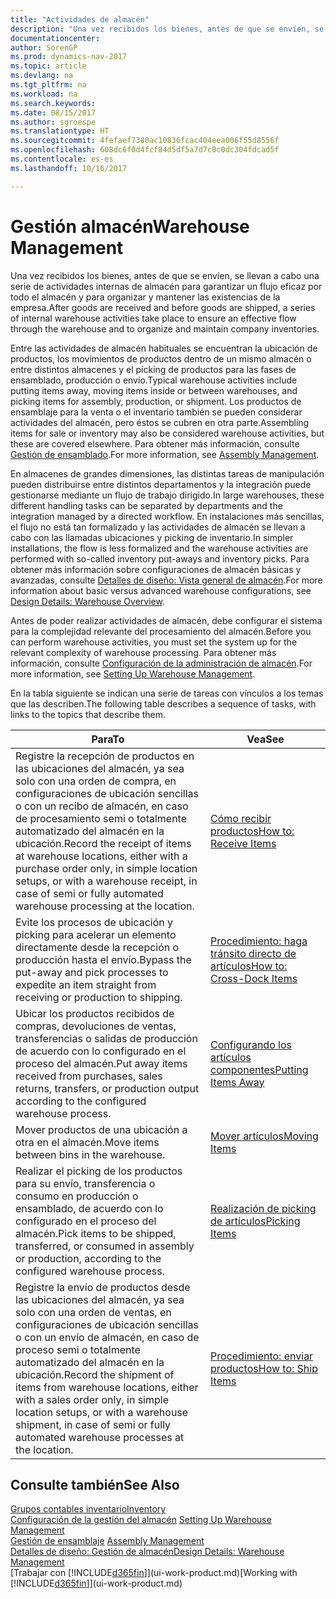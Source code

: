 ```yaml
---
title: "Actividades de almacén"
description: "Una vez recibidos los bienes, antes de que se envíen, se llevan a cabo una serie de actividades internas de almacén para garantizar un flujo eficaz por todo el almacén y para organizar y mantener las existencias de la empresa."
documentationcenter: 
author: SorenGP
ms.prod: dynamics-nav-2017
ms.topic: article
ms.devlang: na
ms.tgt_pltfrm: na
ms.workload: na
ms.search.keywords: 
ms.date: 08/15/2017
ms.author: sgroespe
ms.translationtype: HT
ms.sourcegitcommit: 4fefaef7380ac10836fcac404eea006f55d8556f
ms.openlocfilehash: 608dc6f0d4fcf84d5df5a7d7c0c0dc304fdcad5f
ms.contentlocale: es-es
ms.lasthandoff: 10/16/2017

---
```

# <a name="warehouse-management"></a><span data-ttu-id="32c0d-103">Gestión almacén</span><span class="sxs-lookup"><span data-stu-id="32c0d-103">Warehouse Management</span></span>
<span data-ttu-id="32c0d-104">Una vez recibidos los bienes, antes de que se envíen, se llevan a cabo una serie de actividades internas de almacén para garantizar un flujo eficaz por todo el almacén y para organizar y mantener las existencias de la empresa.</span><span class="sxs-lookup"><span data-stu-id="32c0d-104">After goods are received and before goods are shipped, a series of internal warehouse activities take place to ensure an effective flow through the warehouse and to organize and maintain company inventories.</span></span>

<span data-ttu-id="32c0d-105">Entre las actividades de almacén habituales se encuentran la ubicación de productos, los movimientos de productos dentro de un mismo almacén o entre distintos almacenes y el picking de productos para las fases de ensamblado, producción o envío.</span><span class="sxs-lookup"><span data-stu-id="32c0d-105">Typical warehouse activities include putting items away, moving items inside or between warehouses, and picking items for assembly, production, or shipment.</span></span> <span data-ttu-id="32c0d-106">Los productos de ensamblaje para la venta o el inventario también se pueden considerar actividades del almacén, pero éstos se cubren en otra parte.</span><span class="sxs-lookup"><span data-stu-id="32c0d-106">Assembling items for sale or inventory may also be considered warehouse activities, but these are covered elsewhere.</span></span> <span data-ttu-id="32c0d-107">Para obtener más información, consulte [Gestión de ensamblado](assembly-assemble-items.md).</span><span class="sxs-lookup"><span data-stu-id="32c0d-107">For more information, see [Assembly Management](assembly-assemble-items.md).</span></span>  

<span data-ttu-id="32c0d-108">En almacenes de grandes dimensiones, las distintas tareas de manipulación pueden distribuirse entre distintos departamentos y la integración puede gestionarse mediante un flujo de trabajo dirigido.</span><span class="sxs-lookup"><span data-stu-id="32c0d-108">In large warehouses, these different handling tasks can be separated by departments and the integration managed by a directed workflow.</span></span> <span data-ttu-id="32c0d-109">En instalaciones más sencillas, el flujo no está tan formalizado y las actividades de almacén se llevan a cabo con las llamadas ubicaciones y picking de inventario.</span><span class="sxs-lookup"><span data-stu-id="32c0d-109">In simpler installations, the flow is less formalized and the warehouse activities are performed with so-called inventory put-aways and inventory picks.</span></span> <span data-ttu-id="32c0d-110">Para obtener más información sobre configuraciones de almacén básicas y avanzadas, consulte [Detalles de diseño: Vista general de almacén](design-details-warehouse-overview.md).</span><span class="sxs-lookup"><span data-stu-id="32c0d-110">For more information about basic versus advanced warehouse configurations, see [Design Details: Warehouse Overview](design-details-warehouse-overview.md).</span></span>

<span data-ttu-id="32c0d-111">Antes de poder realizar actividades de almacén, debe configurar el sistema para la complejidad relevante del procesamiento del almacén.</span><span class="sxs-lookup"><span data-stu-id="32c0d-111">Before you can perform warehouse activities, you must set the system up for the relevant complexity of warehouse processing.</span></span> <span data-ttu-id="32c0d-112">Para obtener más información, consulte [Configuración de la administración de almacén](warehouse-setup-warehouse.md).</span><span class="sxs-lookup"><span data-stu-id="32c0d-112">For more information, see [Setting Up Warehouse Management](warehouse-setup-warehouse.md).</span></span>

 <span data-ttu-id="32c0d-113">En la tabla siguiente se indican una serie de tareas con vínculos a los temas que las describen.</span><span class="sxs-lookup"><span data-stu-id="32c0d-113">The following table describes a sequence of tasks, with links to the topics that describe them.</span></span>   

|<span data-ttu-id="32c0d-114">**Para**</span><span class="sxs-lookup"><span data-stu-id="32c0d-114">**To**</span></span>|<span data-ttu-id="32c0d-115">**Vea**</span><span class="sxs-lookup"><span data-stu-id="32c0d-115">**See**</span></span>|  
|------------|-------------|  
|<span data-ttu-id="32c0d-116">Registre la recepción de productos en las ubicaciones del almacén, ya sea solo con una orden de compra, en configuraciones de ubicación sencillas o con un recibo de almacén, en caso de procesamiento semi o totalmente automatizado del almacén en la ubicación.</span><span class="sxs-lookup"><span data-stu-id="32c0d-116">Record the receipt of items at warehouse locations, either with a purchase order only, in simple location setups, or with a warehouse receipt, in case of semi or fully automated warehouse processing at the location.</span></span>|[<span data-ttu-id="32c0d-117">Cómo recibir productos</span><span class="sxs-lookup"><span data-stu-id="32c0d-117">How to: Receive Items</span></span>](warehouse-how-receive-items.md)|
|<span data-ttu-id="32c0d-118">Evite los procesos de ubicación y picking para acelerar un elemento directamente desde la recepción o producción hasta el envío.</span><span class="sxs-lookup"><span data-stu-id="32c0d-118">Bypass the put-away and pick processes to expedite an item straight from receiving or production to shipping.</span></span>|[<span data-ttu-id="32c0d-119">Procedimiento: haga tránsito directo de artículos</span><span class="sxs-lookup"><span data-stu-id="32c0d-119">How to: Cross-Dock Items</span></span>](warehouse-how-to-cross-dock-items.md)|    
|<span data-ttu-id="32c0d-120">Ubicar los productos recibidos de compras, devoluciones de ventas, transferencias o salidas de producción de acuerdo con lo configurado en el proceso del almacén.</span><span class="sxs-lookup"><span data-stu-id="32c0d-120">Put away items received from purchases, sales returns, transfers, or production output according to the configured warehouse process.</span></span>|[<span data-ttu-id="32c0d-121">Configurando los artículos componentes</span><span class="sxs-lookup"><span data-stu-id="32c0d-121">Putting Items Away</span></span>](warehouse-put-away-items.md)|
|<span data-ttu-id="32c0d-122">Mover productos de una ubicación a otra en el almacén.</span><span class="sxs-lookup"><span data-stu-id="32c0d-122">Move items between bins in the warehouse.</span></span>|[<span data-ttu-id="32c0d-123">Mover artículos</span><span class="sxs-lookup"><span data-stu-id="32c0d-123">Moving Items</span></span>](warehouse-move-items.md)|
|<span data-ttu-id="32c0d-124">Realizar el picking de los productos para su envío, transferencia o consumo en producción o ensamblado, de acuerdo con lo configurado en el proceso del almacén.</span><span class="sxs-lookup"><span data-stu-id="32c0d-124">Pick items to be shipped, transferred, or consumed in assembly or production, according to the configured warehouse process.</span></span>|[<span data-ttu-id="32c0d-125">Realización de picking de artículos</span><span class="sxs-lookup"><span data-stu-id="32c0d-125">Picking Items</span></span>](warehouse-pick-items.md)|
|<span data-ttu-id="32c0d-126">Registre la envío de productos desde las ubicaciones del almacén, ya sea solo con una orden de ventas, en configuraciones de ubicación sencillas o con un envío de almacén, en caso de proceso semi o totalmente automatizado del almacén en la ubicación.</span><span class="sxs-lookup"><span data-stu-id="32c0d-126">Record the shipment of items from warehouse locations, either with a sales order only, in simple location setups, or with a warehouse shipment, in case of semi or fully automated warehouse processes at the location.</span></span>|[<span data-ttu-id="32c0d-127">Procedimiento: enviar productos</span><span class="sxs-lookup"><span data-stu-id="32c0d-127">How to: Ship Items</span></span>](warehouse-how-ship-items.md)|  

## <a name="see-also"></a><span data-ttu-id="32c0d-128">Consulte también</span><span class="sxs-lookup"><span data-stu-id="32c0d-128">See Also</span></span>  
 [<span data-ttu-id="32c0d-129">Grupos contables inventario</span><span class="sxs-lookup"><span data-stu-id="32c0d-129">Inventory</span></span>](inventory-manage-inventory.md)  
 <span data-ttu-id="32c0d-130">[Configuración de la gestión del almacén](warehouse-setup-warehouse.md)   </span><span class="sxs-lookup"><span data-stu-id="32c0d-130">[Setting Up Warehouse Management](warehouse-setup-warehouse.md)   </span></span>  
 <span data-ttu-id="32c0d-131">[Gestión de ensamblaje](assembly-assemble-items.md)  </span><span class="sxs-lookup"><span data-stu-id="32c0d-131">[Assembly Management](assembly-assemble-items.md)  </span></span>  
[<span data-ttu-id="32c0d-132">Detalles de diseño: Gestión de almacén</span><span class="sxs-lookup"><span data-stu-id="32c0d-132">Design Details: Warehouse Management</span></span>](design-details-warehouse-management.md)  
 <span data-ttu-id="32c0d-133">[Trabajar con [!INCLUDE[d365fin](includes/d365fin_md.md)]](ui-work-product.md)</span><span class="sxs-lookup"><span data-stu-id="32c0d-133">[Working with [!INCLUDE[d365fin](includes/d365fin_md.md)]](ui-work-product.md)</span></span>  

